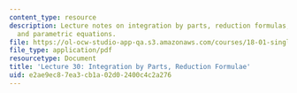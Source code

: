 ```yaml
---
content_type: resource
description: Lecture notes on integration by parts, reduction formulas, arc length,
  and parametric equations.
file: https://ol-ocw-studio-app-qa.s3.amazonaws.com/courses/18-01-single-variable-calculus-fall-2006/e2ae9ec87ea3cb1a02d02400c4c2a276_lec30.pdf
file_type: application/pdf
resourcetype: Document
title: 'Lecture 30: Integration by Parts, Reduction Formulae'
uid: e2ae9ec8-7ea3-cb1a-02d0-2400c4c2a276
---
```

